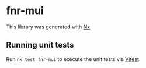# fnr-mui

This library was generated with [Nx](https://nx.dev).

## Running unit tests

Run `nx test fnr-mui` to execute the unit tests via [Vitest](https://vitest.dev/).
